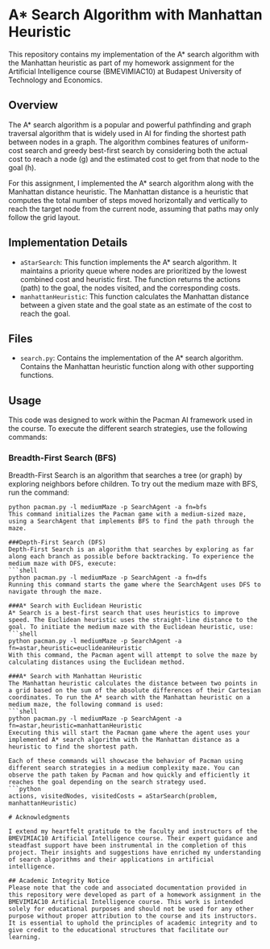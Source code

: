 # A* Search Algorithm with Manhattan Heuristic

This repository contains my implementation of the A* search algorithm with the Manhattan heuristic as part of my homework assignment for the Artificial Intelligence course (BMEVIMIAC10) at Budapest University of Technology and Economics.

## Overview

The A* search algorithm is a popular and powerful pathfinding and graph traversal algorithm that is widely used in AI for finding the shortest path between nodes in a graph. The algorithm combines features of uniform-cost search and greedy best-first search by considering both the actual cost to reach a node (g) and the estimated cost to get from that node to the goal (h).

For this assignment, I implemented the A* search algorithm along with the Manhattan distance heuristic. The Manhattan distance is a heuristic that computes the total number of steps moved horizontally and vertically to reach the target node from the current node, assuming that paths may only follow the grid layout.

## Implementation Details

- `aStarSearch`: This function implements the A* search algorithm. It maintains a priority queue where nodes are prioritized by the lowest combined cost and heuristic first. The function returns the actions (path) to the goal, the nodes visited, and the corresponding costs.
- `manhattanHeuristic`: This function calculates the Manhattan distance between a given state and the goal state as an estimate of the cost to reach the goal.

## Files

- `search.py`: Contains the implementation of the A* search algorithm.
               Contains the Manhattan heuristic function along with other supporting functions.

## Usage

This code was designed to work within the Pacman AI framework used in the course. To execute the different search strategies, use the following commands:

### Breadth-First Search (BFS)
Breadth-First Search is an algorithm that searches a tree (or graph) by exploring neighbors before children. To try out the medium maze with BFS, run the command:
```shell
python pacman.py -l mediumMaze -p SearchAgent -a fn=bfs
This command initializes the Pacman game with a medium-sized maze, using a SearchAgent that implements BFS to find the path through the maze.

###Depth-First Search (DFS)
Depth-First Search is an algorithm that searches by exploring as far along each branch as possible before backtracking. To experience the medium maze with DFS, execute:
```shell
python pacman.py -l mediumMaze -p SearchAgent -a fn=dfs
Running this command starts the game where the SearchAgent uses DFS to navigate through the maze.

###A* Search with Euclidean Heuristic
A* Search is a best-first search that uses heuristics to improve speed. The Euclidean heuristic uses the straight-line distance to the goal. To initiate the medium maze with the Euclidean heuristic, use:
```shell
python pacman.py -l mediumMaze -p SearchAgent -a fn=astar,heuristic=euclideanHeuristic
With this command, the Pacman agent will attempt to solve the maze by calculating distances using the Euclidean method.

###A* Search with Manhattan Heuristic
The Manhattan heuristic calculates the distance between two points in a grid based on the sum of the absolute differences of their Cartesian coordinates. To run the A* search with the Manhattan heuristic on a medium maze, the following command is used:
```shell
python pacman.py -l mediumMaze -p SearchAgent -a fn=astar,heuristic=manhattanHeuristic
Executing this will start the Pacman game where the agent uses your implemented A* search algorithm with the Manhattan distance as a heuristic to find the shortest path.

Each of these commands will showcase the behavior of Pacman using different search strategies in a medium complexity maze. You can observe the path taken by Pacman and how quickly and efficiently it reaches the goal depending on the search strategy used.
```python
actions, visitedNodes, visitedCosts = aStarSearch(problem, manhattanHeuristic)

# Acknowledgments

I extend my heartfelt gratitude to the faculty and instructors of the BMEVIMIAC10 Artificial Intelligence course. Their expert guidance and steadfast support have been instrumental in the completion of this project. Their insights and suggestions have enriched my understanding of search algorithms and their applications in artificial intelligence.

## Academic Integrity Notice
Please note that the code and associated documentation provided in this repository were developed as part of a homework assignment in the BMEVIMIAC10 Artificial Intelligence course. This work is intended solely for educational purposes and should not be used for any other purpose without proper attribution to the course and its instructors. It is essential to uphold the principles of academic integrity and to give credit to the educational structures that facilitate our learning.

